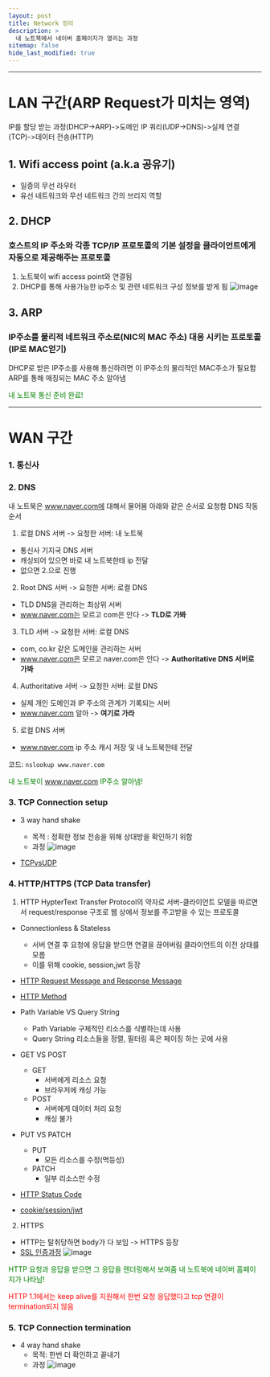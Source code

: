 ```yaml
---
layout: post
title: Network 정리
description: >
  내 노트북에서 네이버 홈페이지가 열리는 과정
sitemap: false
hide_last_modified: true
---
```


---
# LAN 구간(ARP Request가 미치는 영역)
IP를 할당 받는 과정(DHCP->ARP)->도메인 IP 쿼리(UDP->DNS)->실제 연결(TCP)->데이터 전송(HTTP)
## 1. Wifi access point (a.k.a 공유기)
- 일종의 무선 라우터
- 유선 네트워크와 무선 네트워크 간의 브리지 역할

## 2. DHCP
### 호스트의 IP 주소와 각종 TCP/IP 프로토콜의 기본 설정을 클라이언트에게 자동으로 제공해주는 프로토콜
1. 노트북이 wifi access point와 연결됨
2. DHCP를 통해 사용가능한 ip주소 및 관련 네트워크 구성 정보를 받게 됨
![image](https://github.com/inh2613/inh2613.github.io/assets/62206617/1b2c7ba7-dd8b-4799-a700-72568f1d06e2)

## 3. ARP
### IP주소를 물리적 네트워크 주소로(NIC의 MAC 주소) 대응 시키는 프로토콜(IP로 MAC얻기)
DHCP로 받은 IP주소를 사용해 통신하려면 이 IP주소의 물리적인 MAC주소가 필요함 
ARP를 통해 매칭되는 MAC 주소 알아냄

<span style="color:green"> 내 노트북 통신 준비 완료! </span>

---
# WAN 구간
### 1. 통신사

### 2. DNS
내 노트북은 www.naver.com에 대해서 물어봄 아래와 같은 순서로 요청함
DNS 작동 순서
1. 로컬 DNS 서버 -> 요청한 서버: 내 노트북
- 통신사 기지국 DNS 서버
- 캐싱되어 있으면 바로 내 노트북한테 ip 전달
- 없으면 2.으로 진행
2. Root DNS 서버 -> 요청한 서버: 로컬 DNS 
- TLD DNS을 관리하는 최상위 서버
- www.naver.com는 모르고 com은 안다 -> **TLD로 가봐**
3. TLD 서버 -> 요청한 서버: 로컬 DNS
- com, co.kr 같은 도메인을 관리하는 서버
- www.naver.com은 모르고 naver.com은 안다 -> **Authoritative DNS 서버로 가봐**
4. Authoritative 서버 -> 요청한 서버: 로컬 DNS
- 실제 개인 도메인과 IP 주소의 관계가 기록되는 서버
- www.naver.com 알아 -> **여기로 가라**
5. 로컬 DNS 서버
- www.naver.com ip 주소 캐시 저장 및 내 노트북한테 전달

 코드: `nslookup www.naver.com`

<span style="color:green"> 내 노트북이 www.naver.com IP주소 알아냄! </span>

### 3. TCP Connection setup
- 3 way hand shake
  - 목적 : 정확한 정보 전송을 위해 상대방을 확인하기 위함
  - 과정
  ![image](https://github.com/inh2613/inh2613.github.io/assets/62206617/4280d8a7-9738-45d0-a33f-6dd8f6f82ada)

- [TCPvsUDP](https://cocoon1787.tistory.com/757)

### 4. HTTP/HTTPS (TCP Data transfer)
1. HTTP
HypterText Transfer Protocol의 약자로 서버-클라이언트 모델을 따르면서 request/response 구조로 웹 상에서 정보를 주고받을 수 있는 프로토콜
- Connectionless & Stateless

  - 서버 연결 후 요청에 응답을 받으면 연결을 끊어버림
  클라이언트의 이전 상태를 모름
  - 이를 위해 cookie, session,jwt 등장

- [HTTP Request Message and Response Message](https://velog.io/@gparkkii/HTTPMessage)
- [HTTP Method](https://inpa.tistory.com/entry/WEB-%F0%9F%8C%90-HTTP-%EB%A9%94%EC%84%9C%EB%93%9C-%EC%A2%85%EB%A5%98-%ED%86%B5%EC%8B%A0-%EA%B3%BC%EC%A0%95-%F0%9F%92%AF-%EC%B4%9D%EC%A0%95%EB%A6%AC)
- Path Variable VS Query String
  - Path Variable
    구체적인 리소스를 식별하는데 사용
  -  Query String
    리소스들을 정렬, 필터링 혹은 페이징 하는 곳에 사용
- GET VS POST
  - GET
    - 서버에게 리소스 요청
    - 브라우저에 캐싱 가능
  - POST
    - 서버에게 데이터 처리 요청
    - 캐싱 불가
- PUT VS PATCH
  - PUT
    - 모든 리소스를 수정(멱등성)
  - PATCH
    - 일부 리소스만 수정

- [HTTP Status Code](https://inh2613.github.io/development/2023-06-18-HttpStatusCode/)
- [cookie/session/jwt]()

2. HTTPS
- HTTP는 탈취당하면 body가 다 보임 -> HTTPS 등장
- [SSL 인증과정](https://goodgid.github.io/TLS-SSL/#%EB%8C%80%EC%B9%AD%ED%82%A4)
  ![image](https://github.com/inh2613/inh2613.github.io/assets/62206617/2f7909a5-4814-46d2-b33e-a0cb37755471)

<span style="color:green"> HTTP 요청과 응답을 받으면 그 응답을 렌더링해서 보여줌 내 노트북에 네이버 홈페이지가 나타남! </span>

<span style="color:red"> HTTP 1.1에서는 keep alive를 지원해서 한번 요청 응답했다고 tcp 연결이 termination되지 않음 </span>

### 5. TCP Connection termination
- 4 way hand shake
  - 목적: 한번 더 확인하고 끝내기
  - 과정
  ![image](https://github.com/inh2613/inh2613.github.io/assets/62206617/2f5aa650-cf5f-482b-bb4a-a93a9e44a8f1)


